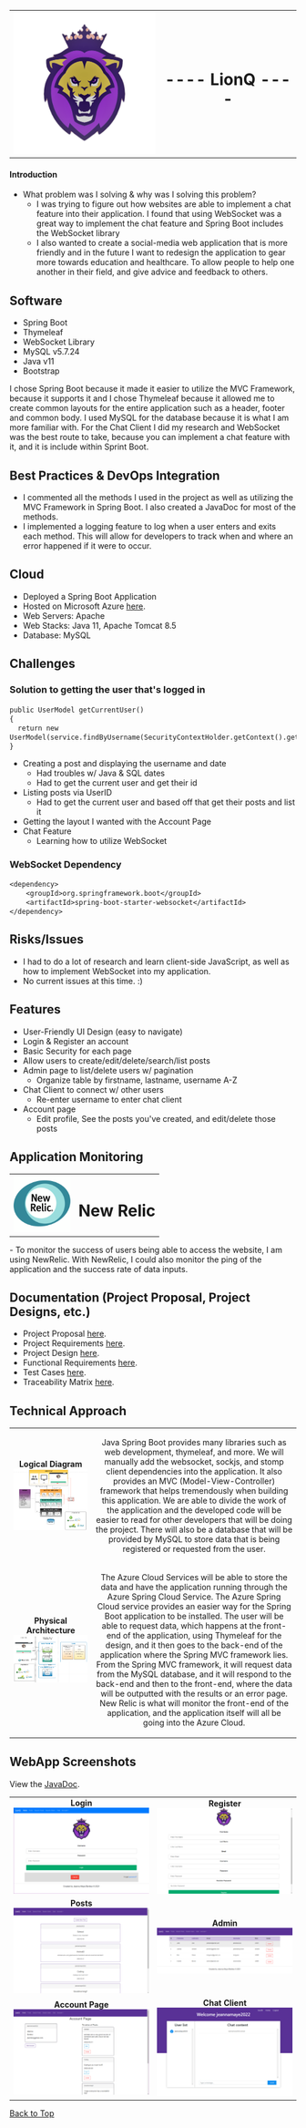 <table>
        <td><img width="270" height="250" src="https://github.com/Maye456/LionQ/blob/main/src/main/resources/static/img/lionqlogo.png"/></td>
        <td align="center"><h1>---- LionQ ----</h1></td>
    </tr>
</table>

#### Introduction
- What problem was I solving & why was I solving this problem?
   - I was trying to figure out how websites are able to implement a chat feature into their application. I found that using WebSocket was a great way to implement the chat feature and Spring Boot includes the WebSocket library
   - I also wanted to create a social-media web application that is more friendly and in the future I want to redesign the application to gear more towards education and healthcare. To allow people to help one another in their field, and give advice and feedback to others. 

## Software
- Spring Boot
- Thymeleaf
- WebSocket Library
- MySQL v5.7.24
- Java v11
- Bootstrap

I chose Spring Boot because it made it easier to utilize the MVC Framework, because it supports it and I chose Thymeleaf because it allowed me to create common layouts for the entire application such as a header, footer and common body. I used MySQL for the database because it is what I am more familiar with. For the Chat Client I did my research and WebSocket was the best route to take, because you can implement a chat feature with it, and it is include within Sprint Boot.

## Best Practices & DevOps Integration
- I commented all the methods I used in the project as well as utilizing the MVC Framework in Spring Boot. I also created a JavaDoc for most of the methods.
- I implemented a logging feature to log when a user enters and exits each method. This will allow for developers to track when and where an error happened if it were to occur.

## Cloud
- Deployed a Spring Boot Application
- Hosted on Microsoft Azure [here](https://lionqwebapp.azurewebsites.net/).
- Web Servers: Apache
- Web Stacks: Java 11, Apache Tomcat 8.5
- Database: MySQL

## Challenges
### Solution to getting the user that's logged in
```
public UserModel getCurrentUser()
{
  return new UserModel(service.findByUsername(SecurityContextHolder.getContext().getAuthentication().getName()));
}
```
- Creating a post and displaying the username and date
   - Had troubles w/ Java & SQL dates
   - Had to get the current user and get their id
- Listing posts via UserID
   - Had to get the current user and based off that get their posts and list it
- Getting the layout I wanted with the Account Page
- Chat Feature
   - Learning how to utilize WebSocket
### WebSocket Dependency
```
<dependency>
    <groupId>org.springframework.boot</groupId>
    <artifactId>spring-boot-starter-websocket</artifactId>
</dependency>
```

## Risks/Issues
- I had to do a lot of research and learn client-side JavaScript, as well as how to implement WebSocket into my application. 
- No current issues at this time. :)
       
## Features
- User-Friendly UI Design (easy to navigate)
- Login & Register an account
- Basic Security for each page
- Allow users to create/edit/delete/search/list posts
- Admin page to list/delete users w/ pagination
   - Organize table by firstname, lastname, username A-Z
- Chat Client to connect w/ other users
   - Re-enter username to enter chat client
- Account page
   - Edit profile, See the posts you've created, and edit/delete those posts

## Application Monitoring
<table>
        <td><img width="100" height="100" src="https://github.com/Maye456/LionQ/blob/main/documents/Images/newrelic.png"/></td>
        <td align="center"><h1>New Relic</h1></td>
    </tr>
</table>
- To monitor the success of users being able to access the website, I am using NewRelic. With NewRelic, I could also monitor the ping of the application and the success rate of data inputs.

## Documentation (Project Proposal, Project Designs, etc.)
- Project Proposal [here](https://github.com/Maye456/LionQ/blob/main/documents/Project%20Proposal.docx).
- Project Requirements [here](https://github.com/Maye456/LionQ/blob/main/documents/Project%20Requirements.docx).
- Project Design [here](https://github.com/Maye456/LionQ/blob/main/documents/Project%20Design.docx).
- Functional Requirements [here](https://github.com/Maye456/LionQ/blob/main/documents/Functional%20Requirements.xlsx).
- Test Cases [here](https://github.com/Maye456/LionQ/blob/main/documents/Test%20Cases.xlsx).
- Traceability Matrix [here](https://github.com/Maye456/LionQ/blob/main/documents/Traceability%20Matrix.xlsx).

## Technical Approach
<table>
    <tr>
        <td align="center"><b>Logical Diagram</b><br/><img src="https://github.com/Maye456/LionQ/blob/main/documents/Images/LogicalDiagram.png"/></td>
        <td align="center"><p>Java Spring Boot provides many libraries such as web development, thymeleaf, and more. We will manually add the websocket, sockjs, and stomp client dependencies into the application. It also provides an MVC (Model-View-Controller) framework that helps tremendously when building this application. We are able to divide the work of the application and the developed code will be easier to read for other developers that will be doing the project. There will also be a database that will be provided by MySQL to store data that is being registered or requested from the user.</p></td>
    </tr>
    <tr>
        <td align="center"><b>Physical Architecture</b><br/><img src="https://github.com/Maye456/LionQ/blob/main/documents/Images/PhysicalDiagram.png"/></td>
        <td align="center"><p>The Azure Cloud Services will be able to store the data and have the application running through the Azure Spring Cloud Service. The Azure Spring Cloud service provides an easier way for the Spring Boot application to be installed. The user will be able to request data, which happens at the front-end of the application, using Thymeleaf for the design, and it then goes to the back-end of the application where the Spring MVC framework lies. From the Spring MVC framework, it will request data from the MySQL database, and it will respond to the back-end and then to the front-end, where the data will be outputted with the results or an error page. New Relic is what will monitor the front-end of the application, and the application itself will all be going into the Azure Cloud.</p></td>
    </tr>
</table>

## WebApp Screenshots
View the [JavaDoc](https://htmlpreview.github.io/?https://github.com/Maye456/LionQ/blob/main/doc/index.html).
<table>
    <tr>
        <td align="center"><b>Login</b><br/><img src="https://github.com/Maye456/LionQ/blob/main/documents/Images/login.png"/></td>
        <td align="center"><b>Register</b><br/><img src="https://github.com/Maye456/LionQ/blob/main/documents/Images/register.png"/></td>
    </tr>
    <tr>
        <td align="center"><b>Posts</b><br/><img src="https://github.com/Maye456/LionQ/blob/main/documents/Images/posts.png"/></td>
        <td align="center"><b>Admin</b><br/><img src="https://github.com/Maye456/LionQ/blob/main/documents/Images/admin.png"/></td>
    </tr>
    <tr>
        <td align="center"><b>Account Page</b><br/><img src="https://github.com/Maye456/LionQ/blob/main/documents/Images/accountpage.png"/></td>
        <td align="center"><b>Chat Client</b><br/><img src="https://github.com/Maye456/LionQ/blob/main/documents/Images/chat.png"/></td>
    </tr>
</table>
             
[Back to Top](#introduction)
